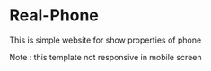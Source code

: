 # Real-Phone
This is simple website for show properties  of phone

Note : this template not responsive in mobile screen
